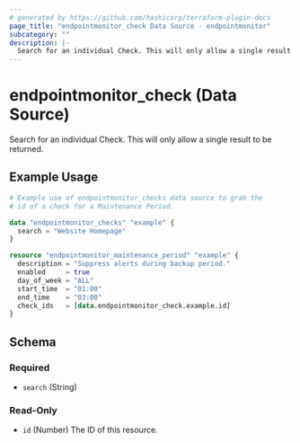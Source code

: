 ```yaml
---
# generated by https://github.com/hashicorp/terraform-plugin-docs
page_title: "endpointmonitor_check Data Source - endpointmonitor"
subcategory: ""
description: |-
  Search for an individual Check. This will only allow a single result to be returned.
---
```


# endpointmonitor_check (Data Source)

Search for an individual Check. This will only allow a single result to be returned.

## Example Usage

```terraform
# Example use of endpointmonitor_checks data source to grab the 
# id of a check for a Maintenance Period.

data "endpointmonitor_checks" "example" {
  search = "Website Homepage"
}

resource "endpointmonitor_maintenance_period" "example" {
  description = "Suppress alerts during backup period."
  enabled     = true
  day_of_week = "ALL"
  start_time  = "01:00"
  end_time    = "03:00"
  check_ids   = [data.endpointmonitor_check.example.id]
}
```

<!-- schema generated by tfplugindocs -->
## Schema

### Required

- `search` (String)

### Read-Only

- `id` (Number) The ID of this resource.


